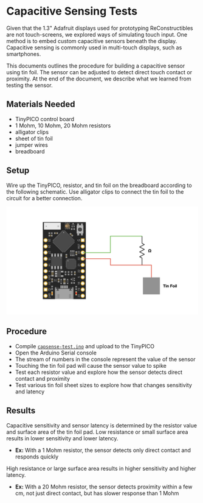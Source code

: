 # Capacitive Sensing Tests

Given that the 1.3" Adafruit displays used for prototyping ReConstructibles are not touch-screens, we explored ways of simulating touch input.
One method is to embed custom capacitive sensors beneath the display.
Capacitive sensing is commonly used in multi-touch displays, such as smartphones.

This documents outlines the procedure for building a capacitive sensor using tin foil.
The sensor can be adjusted to detect direct touch contact or proximity.
At the end of the document, we describe what we learned from testing the sensor.

## Materials Needed

- TinyPICO control board
- 1 Mohm, 10 Mohm, 20 Mohm resistors
- alligator clips
- sheet of tin foil
- jumper wires
- breadboard

## Setup 

Wire up the TinyPICO, resistor, and tin foil on the breadboard according to the following schematic.
Use alligator clips to connect the tin foil to the circuit for a better connection.

![Capsense Test Schematic](./assets/capsense-test-schematic.jpeg)

## Procedure
- Compile [`capsense-test.ino`](./capsense-test/capsense-test.ino) and upload to the TinyPICO
- Open the Arduino Serial console
- The stream of numbers in the console represent the value of the sensor
- Touching the tin foil pad will cause the sensor value to spike
- Test each resistor value and explore how the sensor detects direct contact and proximity
- Test various tin foil sheet sizes to explore how that changes sensitivity and latency

## Results

Capacitive sensitivity and sensor latency is determined by the resistor value and surface area of the tin foil pad.
Low resistance or small surface area results in lower sensitivity and lower latency.

- **Ex:** With a 1 Mohm resistor, the sensor detects only direct contact and responds quickly

High resistance or large surface area results in higher sensitivity and higher latency.

- **Ex:** With a 20 Mohm resistor, the sensor detects proximity within a few cm, not just direct contact, but has slower response than 1 Mohm


